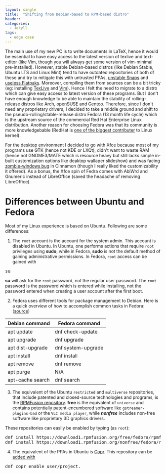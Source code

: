 ```yaml
---
layout: single
title:  "Shifting from Debian-based to RPM-based distro"
header:
categories: 
  - Jekyll
tags:
  - edge case
---
```


The main use of my new PC is to write documents in LaTeX, hence it would be essential to have easy access to the latest version of texlive and text-editor (like Vim, though you will always get some version of vim-minimal pre-installed). However, stable Debian-based distros (like Debian Stable, Ubuntu LTS and Linux Mint) tend to have outdated repositories of both of these and try to mitigate this with untrusted PPAs, [unstable Snaps](https://jatan.blog/2020/05/02/ubuntu-snap-obsession-has-snapped-me-off-of-it/) and [useless Flatpaks](https://medium.com/@alex285/using-flatpak-vim-from-flathub-d876faa00d5b). Moreover, compiling them from sources can be a bit tricky (eg:  installing [TexLive](https://tex.stackexchange.com/q/1092/73743) and [Vim](https://vi.stackexchange.com/q/10817/30343)). Hence I felt the need to migrate to a distro which can give easy access to latest version of these programs. But I don't have enough knowledge to be able to maintain the stability of rolling-release distros like Arch, openSUSE and Gentoo. Therefore, since I don't need any proprietary drivers, I decided to take a middle ground and shift to the pseudo-rolling/stable-release distro Fedora (13 month life cycle) which is the upstream source of the commercial Red Hat Enterprise Linux distribution. Another reason for choosing Fedora was that its community is more knowledgebable (RedHat is [one of the biggest contributer](https://www.redhat.com/en/blog/red-hat-leads-open-source-contributions-to-kernel) to Linux kernel).

For the desktop environment I decided to go with Xfce because most of my programs use GTK (hence not KDE or LXQt), didn't want to waste RAM (hence not GNOME3/MATE which is resource heavy but still lacks simple in-built customization options like deaktop wallaper slideshow) and was facing [zombie-windows bug](https://github.com/linuxmint/cinnamon/issues/8856) in Cinnamon (though I really liked the customizability it offered). As a bonus, the Xfce spin of Fedra comes with AbiWrd and Gnumeric instead of LibreOffice (saved the headache of removing LibreOffice).

# Differences between Ubuntu and Fedora

Most of my Linux experience is based on Ubuntu. Following are some differences:

1.  The <code>root</code> account is the account for the system admin. This account is disabled in Ubuntu. In Ubuntu, one performs actions that require <code>root</code> privileges using **sudo**, while in Fedora, **sudo** is not the default method of gaining administrative permissions. In Fedora, <code>root</code> access can be gained with
<pre>su</pre>

   **su** will ask for the <code>root</code> password, not the regular user password. The <code>root</code> password is the password which is entered while installing, not the password entered when creating a user account after the first boot.
   
 2.  Fedora uses different tools for package management to Debian. Here is a quick overview of how to accomplish common tasks in Fedora: ([source](https://fedoraproject.org/wiki/Differences_to_Ubuntu))

| Debian command | Fedora command |
|--------------- | --------------- |
| apt update | dnf check-update | 
| apt upgrade | dnf upgrade | 
| apt dist-upgrade | dnf system-upgrade | 
| apt install | dnf install |
| apt remove | dnf remove |
| apt purge | N/A |
| apt-cache search | dnf search |

3.  The equivalent of the Ubuntu <code>restricted</code> and <code>multiverse</code> repositories, that include patented and closed-source technologies and programs, is the [RPMFusion repository](http://rpmfusion.org/Configuration). **free** is the equivalent of <code>universe</code> and contains potentially patent-encumbered software like <code>gstreamer-plugins-bad</code> or the <code>VLC media player</code>, while ***nonfree*** includes non-free software like proprietary 3D graphics drivers.

These repositories can easily be enabled by typing (as <code>root</code>):

<pre>
dnf install https://download1.rpmfusion.org/free/fedora/rpmfusion-free-release-$(rpm -E %fedora).noarch.rpm
dnf install https://download1.rpmfusion.org/nonfree/fedora/rpmfusion-nonfree-release-$(rpm -E %fedora).noarch.rpm
</pre>

4.  The equivalent of the PPAs in Ubuntu is [Copr](https://copr.fedorainfracloud.org/). This repository can be [added with](https://unix.stackexchange.com/a/152976/420307)

<pre>
dnf copr enable user/project.
</pre>
